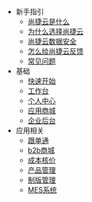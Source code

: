 * 新手指引
  * [尚捷云是什么](src/docs/sj.md)
  * [为什么选择尚捷云](src/docs/why.md)
  * [尚捷云数据安全](src/docs/safety.md)
  * [怎么给尚捷云反馈](src/docs/feedback.md)
  * [常见问题](src/docs/faq.md)
* 基础
  * [快速开始](src/docs/quickstart.md)
  * [工作台](src/user/work.md)
  * [个人中心](src/user/user.md)
  * [应用商城](src/apps/apps.md)
  * [企业后台](src/company/company.md)
* 应用相关
  * [跟单通](src/b2b/b2b.md) 
  * [b2b商城](src/b2bwx/b2b-wx.md)
  * [成本核价](src/cos/cos.md)  
  * [产品管理](src/pdm/pdm.md)
  * [制版管理](src/pms/pms.md)
  * [MES系统](src/mes/mes.md)